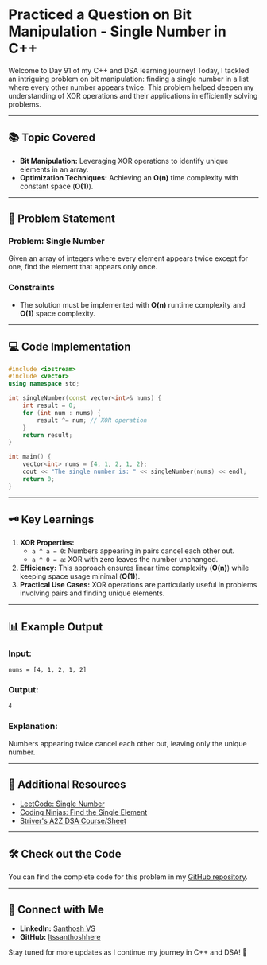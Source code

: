 # Practiced a Question on Bit Manipulation - Single Number in C++

Welcome to Day 91 of my C++ and DSA learning journey! Today, I tackled an intriguing problem on bit manipulation: finding a single number in a list where every other number appears twice. This problem helped deepen my understanding of XOR operations and their applications in efficiently solving problems.

---

## 📚 Topic Covered
- **Bit Manipulation:** Leveraging XOR operations to identify unique elements in an array.
- **Optimization Techniques:** Achieving an **O(n)** time complexity with constant space (**O(1)**).

---

## 📝 Problem Statement
### Problem: Single Number  
Given an array of integers where every element appears twice except for one, find the element that appears only once.

### Constraints
- The solution must be implemented with **O(n)** runtime complexity and **O(1)** space complexity.

---

## 💻 Code Implementation

```cpp
#include <iostream>
#include <vector>
using namespace std;

int singleNumber(const vector<int>& nums) {
    int result = 0;
    for (int num : nums) {
        result ^= num; // XOR operation
    }
    return result;
}

int main() {
    vector<int> nums = {4, 1, 2, 1, 2};
    cout << "The single number is: " << singleNumber(nums) << endl;
    return 0;
}
```

---

## 🗝️ Key Learnings
1. **XOR Properties:**
   - `a ^ a = 0`: Numbers appearing in pairs cancel each other out.
   - `a ^ 0 = a`: XOR with zero leaves the number unchanged.
2. **Efficiency:** This approach ensures linear time complexity (**O(n)**) while keeping space usage minimal (**O(1)**).
3. **Practical Use Cases:** XOR operations are particularly useful in problems involving pairs and finding unique elements.

---

## 📊 Example Output
### Input: 
`nums = [4, 1, 2, 1, 2]`  
### Output: 
`4`  
### Explanation: 
Numbers appearing twice cancel each other out, leaving only the unique number.

---

## 🔗 Additional Resources
- [LeetCode: Single Number](https://leetcode.com/problems/single-number/)
- [Coding Ninjas: Find the Single Element](https://www.naukri.com/code360/problems/find-the-single-element_6680465?utm_source=striver&utm_medium=website&utm_campaign=codestudio_a_zcourse)
- [Striver's A2Z DSA Course/Sheet](https://takeuforward.org/strivers-a2z-dsa-course/strivers-a2z-dsa-course-sheet-2)

---

## 🛠️ Check out the Code
You can find the complete code for this problem in my [GitHub repository](https://github.com/Itssanthoshhere/Data-Structures-and-Algorithms/blob/main/C%2B%2B%20with%20DSA-learning-journey/Day91%20-%20Solve%20Problems%20on%20Arrays%20%5BEasy%5D%20-%20Find%20the%20number%20that%20appear%20once%2C%20%26%20after%20numbers%20twice/Find_the_number_that_appear_once_%26_after_numbers_twice.cpp).

---

## 🔗 Connect with Me
- **LinkedIn:** [Santhosh VS](https://www.linkedin.com/in/thesanthoshvs/)
- **GitHub:** [Itssanthoshhere](https://github.com/Itssanthoshhere)

Stay tuned for more updates as I continue my journey in C++ and DSA! 🚀
